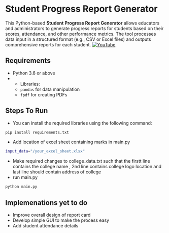 # Student Progress Report Generator
This Python-based **Student Progress Report Generator** allows educators and administrators to generate progress reports for students based on their scores, attendance, and other performance metrics. The tool processes data input in a structured format (e.g., CSV or Excel files) and outputs comprehensive reports for each student.
[![YouTube](http://i.ytimg.com/vi/fuCqdW8Zimk/hqdefault.jpg)](https://www.youtube.com/watch?v=fuCqdW8Zimk)
## Requirements

- Python 3.6 or above
- - Libraries:
  - `pandas` for data manipulation
  - `fpdf` for creating PDFs
    
## Steps To Run
- You can install the required libraries using the following command:
```bash 
pip install requirements.txt
```
- Add location of excel sheet containing marks in main.py
```bash
input_data="/your_excel_sheet.xlsx"
```
- Make required changes to college_data.txt such that  the firstt line contains the college name , 2nd line contains college logo location and last line should contain address of college
- run main.py
```bash
python main.py
```

## Implemenations yet to do
- Improve overall design of report card
- Develop simple GUI to make the process easy
- Add student attendance details
